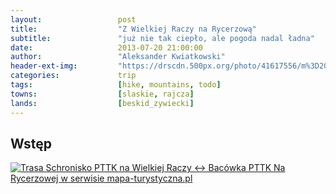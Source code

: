 ```yaml
---
layout:                 post
title:                  "Z Wielkiej Raczy na Rycerzową"
subtitle:               "już nie tak ciepło, ale pogoda nadal ładna"
date:                   2013-07-20 21:00:00
author:                 "Aleksander Kwiatkowski"
header-ext-img:         "https://drscdn.500px.org/photo/41617556/m%3D2048/7427716299d2442b18d82293caf50d88"
categories:             trip
tags:                   [hike, mountains, todo]
towns:                  [slaskie, rajcza]
lands:                  [beskid_zywiecki]
---
```


Wstęp
-----

<a href="http://mapa-turystyczna.pl/route/zk6t" title="Trasa Schronisko PTTK na Wielkiej Raczy ↔ Bacówka PTTK Na Rycerzowej w serwisie mapa-turystyczna.pl"><img alt="Trasa Schronisko PTTK na Wielkiej Raczy ↔ Bacówka PTTK Na Rycerzowej w serwisie mapa-turystyczna.pl" src="http://mapa-turystyczna.pl/images/icon-s.png" /></a>

